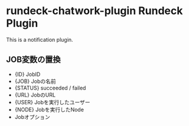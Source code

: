 # rundeck-chatwork-plugin Rundeck Plugin

This is a notification plugin.

## JOB変数の置換
* {ID} JobID
* {JOB} Jobの名前
* {STATUS} succeeded / failed 
* {URL} JobのURL
* {USER} Jobを実行したユーザー
* {NODE} Jobを実行したNode
* Jobオプション
